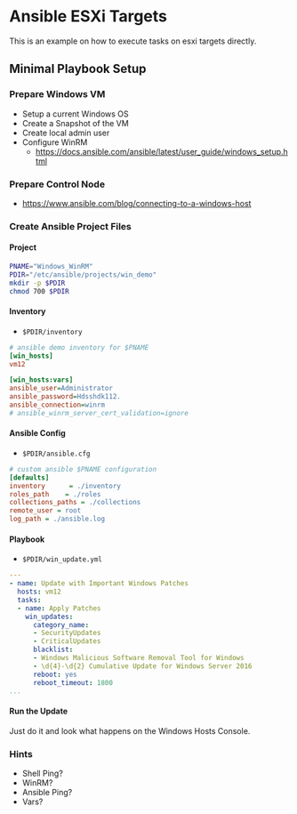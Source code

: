 
# Ansible ESXi Targets
This is an example on how to execute tasks on esxi targets directly.

## Minimal Playbook Setup
### Prepare Windows VM
* Setup a current Windows OS
* Create a Snapshot of the VM
* Create local admin user
* Configure WinRM
	* https://docs.ansible.com/ansible/latest/user_guide/windows_setup.html 

### Prepare Control Node
* https://www.ansible.com/blog/connecting-to-a-windows-host

### Create Ansible Project Files

#### Project
```bash
PNAME="Windows_WinRM"
PDIR="/etc/ansible/projects/win_demo"
mkdir -p $PDIR
chmod 700 $PDIR
```
#### Inventory
* <code>$PDIR/inventory</code>
```ini
# ansible demo inventory for $PNAME
[win_hosts]
vm12

[win_hosts:vars]
ansible_user=Administrator
ansible_password=Hdsshdk112.
ansible_connection=winrm
# ansible_winrm_server_cert_validation=ignore
```
#### Ansible Config
* <code>$PDIR/ansible.cfg</code>
```ini
# custom ansible $PNAME configuration
[defaults]
inventory      = ./inventory
roles_path    = ./roles
collections_paths = ./collections
remote_user = root
log_path = ./ansible.log
```
#### Playbook
* <code>$PDIR/win_update.yml</code>
```yaml
---
- name: Update with Important Windows Patches
  hosts: vm12
  tasks:
  - name: Apply Patches
    win_updates:
      category_name:
      - SecurityUpdates
      - CriticalUpdates
      blacklist:
      - Windows Malicious Software Removal Tool for Windows
      - \d{4}-\d{2} Cumulative Update for Windows Server 2016
      reboot: yes
      reboot_timeout: 1800
...
```

#### Run the Update
Just do it and look what happens on the Windows Hosts Console.

### Hints
* Shell Ping?
* WinRM?
* Ansible Ping?
* Vars?
<!--stackedit_data:
eyJoaXN0b3J5IjpbMjEyODkxNDA2Miw3MzA5OTgxMTZdfQ==
-->
